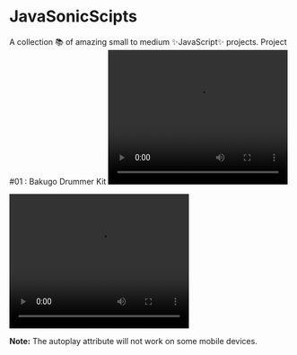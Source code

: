 # JavaSonicScipts
A collection 📚 of amazing small to medium ✨JavaScript✨ projects.
Project #01 : Bakugo Drummer Kit 
<video width="320" height="240" controls><source src="https://github.com/vxhl/JavaSonicScripts/blob/main/BakugoDrummerKit/DEMO.mp4" type=video/mp4></video>
<html>
  <body>
    <video width="320" height="240" controls autoplay>
      <source src="https://github.com/vxhl/JavaSonicScripts/blob/main/BakugoDrummerKit/DEMO.mp4" type=video/mp4>
    </video>
    <p><strong>Note:</strong> The autoplay attribute will not work on some mobile devices.</p>
  </body>
</html>
